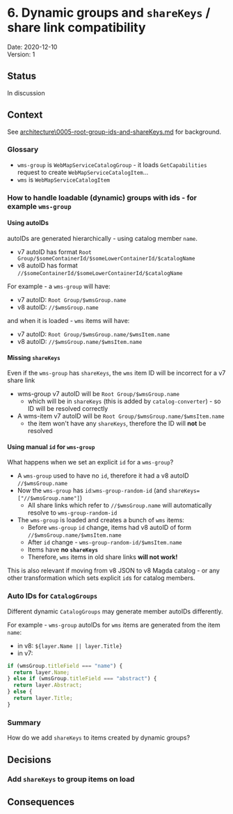 # 6. Dynamic groups and `shareKeys` / share link compatibility

Date: 2020-12-10  
Version: 1

## Status

In discussion

## Context

See [architecture\0005-root-group-ids-and-shareKeys.md](architecture\0005-root-group-ids-and-shareKeys.md) for background.

### Glossary

- `wms-group` is `WebMapServiceCatalogGroup` - it loads `GetCapabilities` request to create `WebMapServiceCatalogItem`...
- `wms` is `WebMapServiceCatalogItem`

### How to handle loadable (dynamic) groups with ids - for example `wms-group`

#### Using autoIDs

autoIDs are generated hierarchically - using catalog member `name`.

- v7 autoID has format `Root Group/$someContainerId/$someLowerContainerId/$catalogName`
- v8 autoID has format `//$someContainerId/$someLowerContainerId/$catalogName`

For example - a `wms-group` will have:

- v7 autoID: `Root Group/$wmsGroup.name`
- v8 autoID: `//$wmsGroup.name`

and when it is loaded - `wms` items will have:

- v7 autoID: `Root Group/$wmsGroup.name/$wmsItem.name`
- v8 autoID: `//$wmsGroup.name/$wmsItem.name`

#### Missing `shareKeys`

Even if the `wms-group` has `shareKeys`, the `wms` item ID will be incorrect for a v7 share link

- wms-group v7 autoID will be `Root Group/$wmsGroup.name` 
  - which will be in `shareKeys` (this is added by `catalog-converter`) - so ID will be resolved correctly
- A wms-item v7 autoID will be `Root Group/$wmsGroup.name/$wmsItem.name`
  - the item won't have any `shareKeys`, therefore the ID will **not** be resolved

#### Using manual `id` for `wms-group`

What happens when we set an explicit `id` for a `wms-group`?

- A `wms-group` used to have no `id`, therefore it had a v8 autoID `//$wmsGroup.name`
- Now the `wms-group` has `id`:`wms-group-random-id` (and `shareKeys=["//$wmsGroup.name"]`)
  - All share links which refer to `//$wmsGroup.name` will automatically resolve to `wms-group-random-id`
- The `wms-group` is loaded and creates a bunch of `wms` items:
  - Before `wms-group` `id` change, items had v8 autoID of form `//$wmsGroup.name/$wmsItem.name`
  - After `id` change - `wms-group-random-id/$wmsItem.name`
  - Items have **no `shareKeys`**
  - Therefore, `wms` items in old share links **will not work!**

This is also relevant if moving from v8 JSON to v8 Magda catalog - or any other transformation which sets explicit `id`s for catalog members.

### Auto IDs for `CatalogGroups`

Different dynamic `CatalogGroups` may generate member autoIDs differently.  

For example - `wms-group` autoIDs for `wms` items are generated from the item `name`:

- in v8: `${layer.Name || layer.Title}`
- in v7:

```js
if (wmsGroup.titleField === "name") {
  return layer.Name;
} else if (wmsGroup.titleField === "abstract") {
  return layer.Abstract;
} else {
  return layer.Title;
}
```

### Summary

How do we add `shareKeys` to items created by dynamic groups?

## Decisions

### Add `shareKeys` to group items on load


## Consequences

